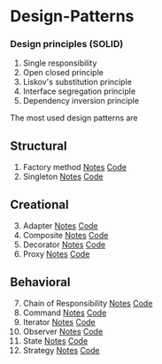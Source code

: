 # Design-Patterns
### Design principles (SOLID)
1. Single responsibility
2. Open closed principle
3. Liskov's substitution principle
4. Interface segregation principle
5. Dependency inversion principle

The most used design patterns are   
## Structural  
1. Factory method [Notes]() [Code]()
2. Singleton [Notes]() [Code]()  
## Creational  
3. Adapter [Notes]() [Code]()  
4. Composite [Notes]() [Code]()  
5. Decorator [Notes]() [Code]()  
6. Proxy [Notes]() [Code]()  
## Behavioral  
7. Chain of Responsibility [Notes]() [Code]()
8. Command [Notes]() [Code]()
9. Iterator [Notes]() [Code]()
10. Observer [Notes]() [Code]()
11. State [Notes]() [Code]()
12. Strategy [Notes]() [Code]()

